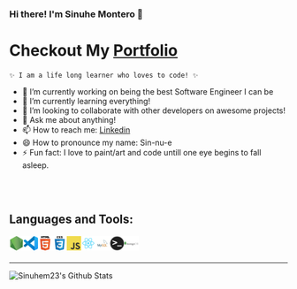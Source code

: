 ### Hi there! I'm Sinuhe Montero 👋

<!--
**Sinuhem23/Sinuhem23** is a ✨ _special_ ✨ repository because its `README.md` (this file) appears on your GitHub profile.

Here are some ideas to get you started:
-->

# Checkout My [Portfolio]

    ✨ I am a life long learner who loves to code! ✨

- 🔭 I’m currently working on being the best Software Engineer I can be
- 🌱 I’m currently learning everything!
- 👯 I’m looking to collaborate with other developers on awesome projects!
- 💬 Ask me about anything!
- 📫 How to reach me: [Linkedin]
- 😄 How to pronounce my name: Sin-nu-e
- ⚡ Fun fact: I love to paint/art and code untill one eye begins to fall asleep.

<br>
<br>

## Languages and Tools:

[<img align="left" alt="Node.js" width="26px" src="https://raw.githubusercontent.com/github/explore/80688e429a7d4ef2fca1e82350fe8e3517d3494d/topics/nodejs/nodejs.png" />][webdevplaylist]
[<img align="left" alt="Visual Studio Code" width="26px" src="https://raw.githubusercontent.com/github/explore/80688e429a7d4ef2fca1e82350fe8e3517d3494d/topics/visual-studio-code/visual-studio-code.png" />][webdevplaylist]
[<img align="left" alt="HTML5" width="26px" src="https://raw.githubusercontent.com/github/explore/80688e429a7d4ef2fca1e82350fe8e3517d3494d/topics/html/html.png" />][webdevplaylist]
[<img align="left" alt="CSS" width="26px" src="https://raw.githubusercontent.com/github/explore/80688e429a7d4ef2fca1e82350fe8e3517d3494d/topics/css/css.png" />][webdevplaylist]
[<img align="left" alt="Javascript" width="26px" src="https://raw.githubusercontent.com/github/explore/80688e429a7d4ef2fca1e82350fe8e3517d3494d/topics/javascript/javascript.png" />][webdevplaylist]
[<img align="left" alt="React" width="26px" src="https://raw.githubusercontent.com/github/explore/80688e429a7d4ef2fca1e82350fe8e3517d3494d/topics/react/react.png" />][webdevplaylist]
[<img align="left" alt="MySQL" width="26px" src="https://raw.githubusercontent.com/github/explore/80688e429a7d4ef2fca1e82350fe8e3517d3494d/topics/mysql/mysql.png" />][webdevplaylist]
[<img align="left" alt="Terminal" width="26px" src="https://raw.githubusercontent.com/github/explore/80688e429a7d4ef2fca1e82350fe8e3517d3494d/topics/terminal/terminal.png" />][webdevplaylist]
[<img align="left" alt="MongoDB" width="26px" src="https://raw.githubusercontent.com/github/explore/80688e429a7d4ef2fca1e82350fe8e3517d3494d/topics/mongodb/mongodb.png" />][webdevplaylist]

<br>
<br>

---

<img align="left" alt="Sinuhem23's Github Stats" src="https://github-readme-stats.vercel.app/api?username=Sinuhem23&show_icons=true&hide_border=true&hide=stars,issues&title_color=red" />

[portfolio]: https://react-portfolio-ashen.vercel.app/
[linkedin]: https://www.linkedin.com/in/sinuhe-montero-thinkfirst/
[webdevplaylist]: https://github.com/Sinuhem23
